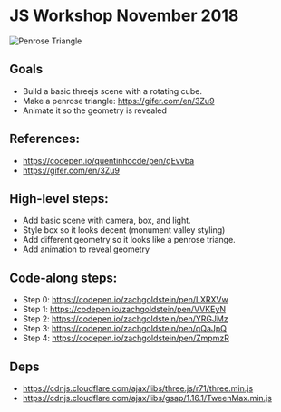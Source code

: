 # JS Workshop November 2018

![Penrose Triangle](https://i.imgur.com/gK2EvZl.gif)

## Goals

- Build a basic threejs scene with a rotating cube.
- Make a penrose triangle: https://gifer.com/en/3Zu9
- Animate it so the geometry is revealed

## References:

- https://codepen.io/quentinhocde/pen/qEvvba
- https://gifer.com/en/3Zu9

## High-level steps:

- Add basic scene with camera, box, and light.
- Style box so it looks decent (monument valley styling)
- Add different geometry so it looks like a penrose triange.
- Add animation to reveal geometry

## Code-along steps:

- Step 0: https://codepen.io/zachgoldstein/pen/LXRXVw
- Step 1: https://codepen.io/zachgoldstein/pen/VVKEyN
- Step 2: https://codepen.io/zachgoldstein/pen/YRGJMz
- Step 3: https://codepen.io/zachgoldstein/pen/qQaJpQ
- Step 4: https://codepen.io/zachgoldstein/pen/ZmpmzR

## Deps

- https://cdnjs.cloudflare.com/ajax/libs/three.js/r71/three.min.js
- https://cdnjs.cloudflare.com/ajax/libs/gsap/1.16.1/TweenMax.min.js